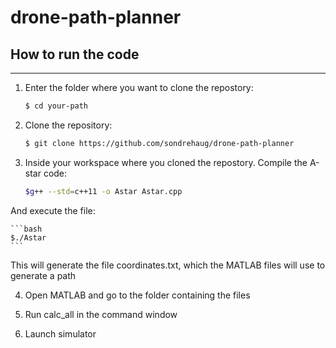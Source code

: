 # drone-path-planner

## How to run the code ##
-------------------------
1. Enter the folder where you want to clone the repostory:
	```bash
	$ cd your-path
	```

2. Clone the repository: 
	```bash
	$ git clone https://github.com/sondrehaug/drone-path-planner
	```

3. Inside your workspace where you cloned the repostory. Compile the A-star code:
	```bash
	$g++ --std=c++11 -o Astar Astar.cpp
	```
And execute the file:
	
	```bash
	$./Astar
	```

This will generate the file coordinates.txt, which the MATLAB files will use to generate a path

4. Open MATLAB and go to the folder containing the files

5. Run calc_all in the command window

6. Launch simulator
